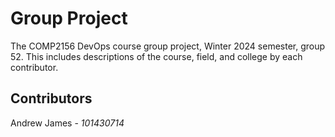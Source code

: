 # Group Project
The COMP2156 DevOps course group project, Winter 2024 semester, group 52.
This includes descriptions of the course, field, and college by each contributor.

## Contributors
Andrew James - *101430714* 
